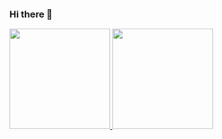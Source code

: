 ### Hi there 👋

<!--
**tiagobassini/tiagobassini** is a ✨ _special_ ✨ repository because its `README.md` (this file) appears on your GitHub profile.

Here are some ideas to get you started:

- 🔭 I’m currently working on ...
- 🌱 I’m currently learning ...
- 👯 I’m looking to collaborate on ...
- 🤔 I’m looking for help with ...
- 💬 Ask me about ...
- 📫 How to reach me: ...
- 😄 Pronouns: ...
- ⚡ Fun fact: ...
-->
<div>
<a href="https://github.com/tiagobassini">
<img height="180em" src="https://github-readme-stats.vercel.app/api/top-langs/?username=tiagobassini&layout=compact&langs_count=7&theme=dracula"/>
<img height="180em" src="https://github-readme-stats.vercel.app/api?username=tiagobassini&show_icons=true&theme=dracula&include_all_commits=true&count_private=true"/>
</div>
